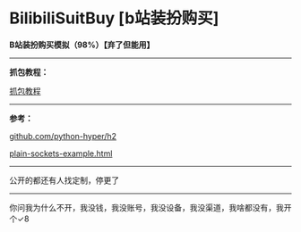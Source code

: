 # BilibiliSuitBuy [b站装扮购买]

**B站装扮购买模拟（98%）【弃了但能用】**

------------------------------------------------

**抓包教程：**

[抓包教程](https://www.bilibili.com/video/BV1Re411g7f5/)

------------------------------------------------

**参考：**

[github.com/python-hyper/h2](https://github.com/python-hyper/h2)

[plain-sockets-example.html](https://python-hyper.org/projects/h2/en/stable/plain-sockets-example.html)

------------------------------------------------

公开的都还有人找定制，停更了

------------------------------------------------

你问我为什么不开，我没钱，我没账号，我没设备，我没渠道，我啥都没有，我开个✓8
